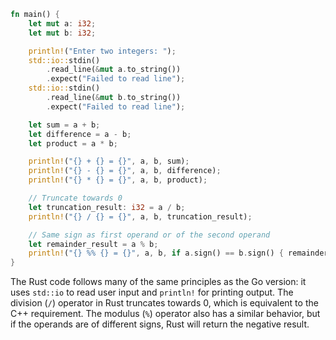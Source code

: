 ```rust
fn main() {
    let mut a: i32;
    let mut b: i32;

    println!("Enter two integers: ");
    std::io::stdin()
        .read_line(&mut a.to_string())
        .expect("Failed to read line");
    std::io::stdin()
        .read_line(&mut b.to_string())
        .expect("Failed to read line");

    let sum = a + b;
    let difference = a - b;
    let product = a * b;

    println!("{} + {} = {}", a, b, sum);
    println!("{} - {} = {}", a, b, difference);
    println!("{} * {} = {}", a, b, product);

    // Truncate towards 0
    let truncation_result: i32 = a / b;
    println!("{} / {} = {}", a, b, truncation_result);

    // Same sign as first operand or of the second operand
    let remainder_result = a % b;
    println!("{} %% {} = {}", a, b, if a.sign() == b.sign() { remainder_result } else { -remainder_result });
}
```

The Rust code follows many of the same principles as the Go version: it uses `std::io` to read user input and `println!` for printing output. The division (`/`) operator in Rust truncates towards 0, which is equivalent to the C++ requirement. The modulus (`%`) operator also has a similar behavior, but if the operands are of different signs, Rust will return the negative result.
